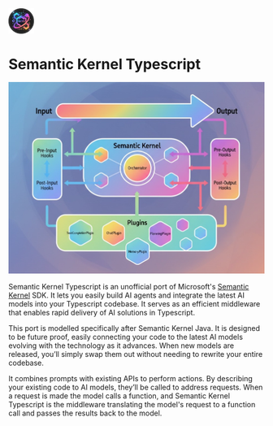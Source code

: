 <img alt="Tile38" src="/website/static/img/logo.png" width="50">

# Semantic Kernel Typescript

![process](./website/docs/assets/skts.jpeg)

Semantic Kernel Typescript is an unofficial port of Microsoft's [Semantic Kernel](https://learn.microsoft.com/en-us/semantic-kernel) SDK. It lets you easily build AI agents and integrate the latest AI models into your Typescript codebase. It serves as an efficient middleware that enables rapid delivery of AI solutions in Typescript.

This port is modelled specifically after Semantic Kernel Java. It is designed to be future proof, easily connecting your code to the latest AI models evolving with the technology as it advances. When new models are released, you’ll simply swap them out without needing to rewrite your entire codebase.

It combines prompts with existing APIs to perform actions. By describing your existing code to AI models, they’ll be called to address requests. When a request is made the model calls a function, and Semantic Kernel Typescript is the middleware translating the model's request to a function call and passes the results back to the model.
